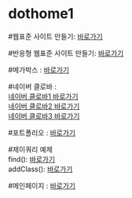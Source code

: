 # dothome1

#웹표준 사이트 만들기:
<a href="https://seoyein0322.github.io/dothome1/webstandard/index.html"> 바로가기 </a>

#반응형 웹표준 사이트 만들기:
<a href="https://seoyein0322.github.io/dothome1/responsive/idex.html"> 바로가기 </a>

#메가박스 :
<a href="https://seoyein0322.github.io/dothome1/Megabox/index.html"> 바로가기 </a>

#네이버 클로바 :<br>
<a href="https://seoyein0322.github.io/dothome1/test/Naver clova1.html"> 네이버 클로바1 바로가기 </a><br>
<a href="https://seoyein0322.github.io/dothome1/test/Naver clova2.html"> 네이버 클로바2 바로가기 </a><br>
<a href="https://seoyein0322.github.io/dothome1/test/Naver clova3.html"> 네이버 클로바3 바로가기 </a><br>

#포트폴리오 :
<a href="https://seoyein0322.github.io/dothome1/port/index7.html">바로가기 </a><br>

#제이쿼리 예제<br>
find(): <a href=https://seoyein0322.github.io/dothome1/jquery/jQuery04_find2.html>바로가기</a><br>
addClass(): <a href=https://seoyein0322.github.io/dothome1/jquery/jquery06_addClass2.html>바로가기</a><br>

#메인페이지 : 
<a href="https://seoyein0322.github.io/dothome1/"> 바로가기 </a>

